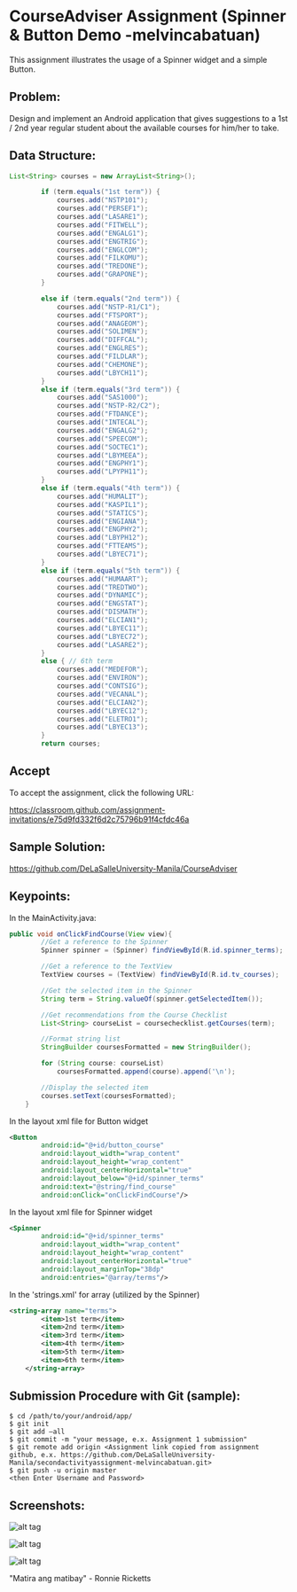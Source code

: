# CourseAdviser Assignment (Spinner &amp; Button Demo -melvincabatuan)

This assignment illustrates the usage of a Spinner widget and a simple Button.

## Problem:

Design and implement an Android application that gives suggestions to a 1st / 2nd year regular student about the available courses for him/her to take.

## Data Structure:

```Java
List<String> courses = new ArrayList<String>();

        if (term.equals("1st term")) {
            courses.add("NSTP101");
            courses.add("PERSEF1");
            courses.add("LASARE1");
            courses.add("FITWELL");
            courses.add("ENGALG1");
            courses.add("ENGTRIG");
            courses.add("ENGLCOM");
            courses.add("FILKOMU");
            courses.add("TREDONE");
            courses.add("GRAPONE");
        }

        else if (term.equals("2nd term")) {
            courses.add("NSTP-R1/C1");
            courses.add("FTSPORT");
            courses.add("ANAGEOM");
            courses.add("SOLIMEN");
            courses.add("DIFFCAL");
            courses.add("ENGLRES");
            courses.add("FILDLAR");
            courses.add("CHEMONE");
            courses.add("LBYCH11");
        }
        else if (term.equals("3rd term")) {
            courses.add("SAS1000");
            courses.add("NSTP-R2/C2");
            courses.add("FTDANCE");
            courses.add("INTECAL");
            courses.add("ENGALG2");
            courses.add("SPEECOM");
            courses.add("SOCTEC1");
            courses.add("LBYMEEA");
            courses.add("ENGPHY1");
            courses.add("LPYPH11");
        }
        else if (term.equals("4th term")) {
            courses.add("HUMALIT");
            courses.add("KASPIL1");
            courses.add("STATICS");
            courses.add("ENGIANA");
            courses.add("ENGPHY2");
            courses.add("LBYPH12");
            courses.add("FTTEAMS");
            courses.add("LBYEC71");
        }
        else if (term.equals("5th term")) {
            courses.add("HUMAART");
            courses.add("TREDTWO");
            courses.add("DYNAMIC");
            courses.add("ENGSTAT");
            courses.add("DISMATH");
            courses.add("ELCIAN1");
            courses.add("LBYEC11");
            courses.add("LBYEC72");
            courses.add("LASARE2");
        }
        else { // 6th term
            courses.add("MEDEFOR");
            courses.add("ENVIRON");
            courses.add("CONTSIG");
            courses.add("VECANAL");
            courses.add("ELCIAN2");
            courses.add("LBYEC12");
            courses.add("ELETRO1");
            courses.add("LBYEC13");
        }
        return courses;
```


## Accept

To accept the assignment, click the following URL:

 https://classroom.github.com/assignment-invitations/e75d9fd332f6d2c75796b91f4cfdc46a 


## Sample Solution:

https://github.com/DeLaSalleUniversity-Manila/CourseAdviser 


## Keypoints:

In the MainActivity.java:

```Java
public void onClickFindCourse(View view){
        //Get a reference to the Spinner
        Spinner spinner = (Spinner) findViewById(R.id.spinner_terms);

        //Get a reference to the TextView
        TextView courses = (TextView) findViewById(R.id.tv_courses);

        //Get the selected item in the Spinner
        String term = String.valueOf(spinner.getSelectedItem());

        //Get recommendations from the Course Checklist
        List<String> courseList = coursechecklist.getCourses(term);

        //Format string list
        StringBuilder coursesFormatted = new StringBuilder();

        for (String course: courseList)
            coursesFormatted.append(course).append('\n');

        //Display the selected item
        courses.setText(coursesFormatted);
    }
```


In the layout xml file for Button widget
```xml
<Button
        android:id="@+id/button_course"
        android:layout_width="wrap_content"
        android:layout_height="wrap_content"
        android:layout_centerHorizontal="true"
        android:layout_below="@+id/spinner_terms"
        android:text="@string/find_course"
        android:onClick="onClickFindCourse"/>
```


In the layout xml file for Spinner widget

```xml
<Spinner
        android:id="@+id/spinner_terms"
        android:layout_width="wrap_content"
        android:layout_height="wrap_content"
        android:layout_centerHorizontal="true"
        android:layout_marginTop="38dp"
        android:entries="@array/terms"/>
```

In the 'strings.xml' for array (utilized by the Spinner)

```xml
<string-array name="terms">
        <item>1st term</item>
        <item>2nd term</item>
        <item>3rd term</item>
        <item>4th term</item>
        <item>5th term</item>
        <item>6th term</item>
    </string-array>
```


## Submission Procedure with Git (sample): 

```shell
$ cd /path/to/your/android/app/
$ git init
$ git add –all
$ git commit -m "your message, e.x. Assignment 1 submission"
$ git remote add origin <Assignment link copied from assignment github, e.x. https://github.com/DeLaSalleUniversity-Manila/secondactivityassignment-melvincabatuan.git>
$ git push -u origin master
<then Enter Username and Password>
```

## Screenshots:

![alt tag](https://github.com/DeLaSalleUniversity-Manila/CourseAdviser/blob/master/device-2015-09-26-215349.png)

![alt tag](https://github.com/DeLaSalleUniversity-Manila/CourseAdviser/blob/master/device-2015-09-26-215432.png)

![alt tag](https://github.com/DeLaSalleUniversity-Manila/CourseAdviser/blob/master/device-2015-09-26-215506.png)

"Matira ang matibay" - Ronnie Ricketts
